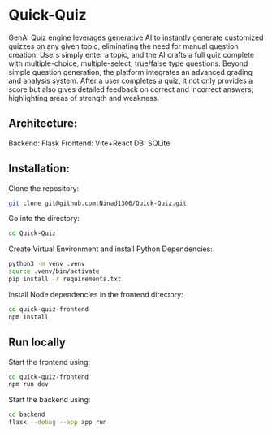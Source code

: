 # Quick-Quiz

GenAI Quiz engine leverages generative AI to instantly generate customized quizzes on any given topic, eliminating the need for manual question creation. Users simply enter a topic, and the AI crafts a full quiz complete with multiple-choice, multiple-select, true/false type questions. 
Beyond simple question generation, the platform integrates an advanced grading and analysis system. After a user completes a quiz, it not only provides a score but also gives detailed feedback on correct and incorrect answers, highlighting areas of strength and weakness.

## Architecture:

Backend: Flask
Frontend: Vite+React
DB: SQLite

## Installation:

Clone the repository:
```sh
git clone git@github.com:Ninad1306/Quick-Quiz.git
```

Go into the directory:
```sh
cd Quick-Quiz
```

Create Virtual Environment and install Python Dependencies:
```sh
python3 -m venv .venv
source .venv/bin/activate
pip install -r requirements.txt
```

Install Node dependencies in the frontend directory:
```sh
cd quick-quiz-frontend
npm install
```

## Run locally

Start the frontend using:
```sh
cd quick-quiz-frontend
npm run dev
```

Start the backend using:
```sh
cd backend
flask --debug --app app run
```

